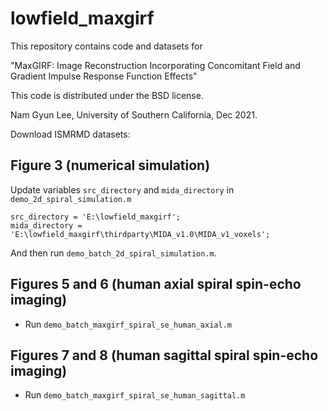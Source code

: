 # lowfield_maxgirf

This repository contains code and datasets for

"MaxGIRF: Image Reconstruction Incorporating Concomitant
Field and Gradient Impulse Response Function Effects"

This code is distributed under the BSD license.

Nam Gyun Lee, University of Southern California, Dec 2021.

Download ISMRMD datasets:

## Figure 3 (numerical simulation)

Update variables `src_directory` and `mida_directory` in `demo_2d_spiral_simulation.m`

    src_directory = 'E:\lowfield_maxgirf';
    mida_directory = 'E:\lowfield_maxgirf\thirdparty\MIDA_v1.0\MIDA_v1_voxels';
 
And then run `demo_batch_2d_spiral_simulation.m`.
 
## Figures 5 and 6 (human axial spiral spin-echo imaging)

* Run `demo_batch_maxgirf_spiral_se_human_axial.m`

## Figures 7 and 8 (human sagittal spiral spin-echo imaging)

* Run `demo_batch_maxgirf_spiral_se_human_sagittal.m`
